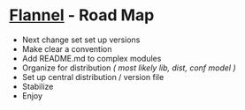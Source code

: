 # [Flannel][readme-md] - Road Map

- Next change set set up versions
- Make clear a convention
- Add README.md to complex modules
- Organize for distribution *( most likely lib, dist, conf model )*
- Set up central distribution / version file
- Stabilize
- Enjoy

[readme-md]: README.md "Flannel Readme"